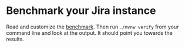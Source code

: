 # Benchmark your Jira instance

Read and customize the [benchmark](src/test/java/com/atlassian/performance/tools/examplebtf/MyBtfBenchmarkIT.java).
Then run `./mvnw verify` from your command line and look at the output. It should point you towards the results.
